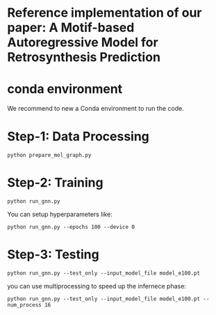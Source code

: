 # Reference implementation of our paper: A Motif-based Autoregressive Model for Retrosynthesis Prediction

# conda environment
We recommend to new a Conda environment to run the code.

# Step-1: Data Processing
```
python prepare_mol_graph.py
```

# Step-2: Training
```
python run_gnn.py
```

You can setup hyperparameters like:
```
python run_gnn.py --epochs 100 --device 0
```

# Step-3: Testing
```
python run_gnn.py --test_only --input_model_file model_e100.pt
```

you can use multiprocessing to speed up the infernece phase:
```
python run_gnn.py --test_only --input_model_file model_e100.pt --num_process 16
```
